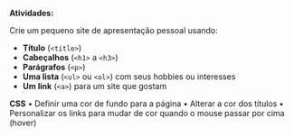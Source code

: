 **Atividades:**  

Crie um pequeno site de apresentação pessoal usando:  

- **Título** (`<title>`)  
- **Cabeçalhos** (`<h1>` a `<h3>`)  
- **Parágrafos** (`<p>`)  
- **Uma lista** (`<ul>` ou `<ol>`) com seus hobbies ou interesses  
- **Um link** (`<a>`) para um site que gostam
  
**CSS**
•	Definir uma cor de fundo para a página
	•	Alterar a cor dos títulos
	•	Personalizar os links para mudar de cor quando o mouse passar por cima (hover)
